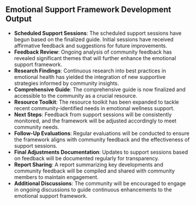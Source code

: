 

## Emotional Support Framework Development Output

- **Scheduled Support Sessions**: The scheduled support sessions have begun based on the finalized guide. Initial sessions have received affirmative feedback and suggestions for future improvements.
- **Feedback Review**: Ongoing analysis of community feedback has revealed significant themes that will further enhance the emotional support framework.
- **Research Findings**: Continuous research into best practices in emotional health has yielded the integration of new supportive strategies informed by community insights.
- **Comprehensive Guide**: The comprehensive guide is now finalized and accessible to the community as a crucial resource.
- **Resource Toolkit**: The resource toolkit has been expanded to tackle recent community-identified needs in emotional wellness support.
- **Next Steps**: Feedback from support sessions will be consistently monitored, and the framework will be adjusted accordingly to meet community needs.
- **Follow-Up Evaluations**: Regular evaluations will be conducted to ensure the framework aligns with community feedback and the effectiveness of support sessions.
- **Final Adjustments Documentation**: Updates to support sessions based on feedback will be documented regularly for transparency.
- **Report Sharing**: A report summarizing key developments and community feedback will be compiled and shared with community members to maintain engagement.
- **Additional Discussions**: The community will be encouraged to engage in ongoing discussions to guide continuous enhancements to the emotional support framework.